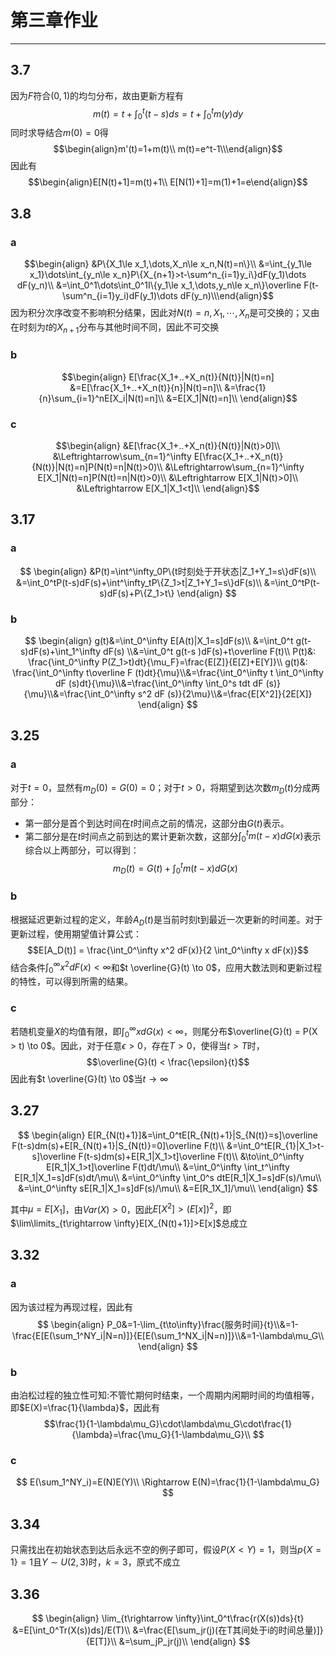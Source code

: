 # 第三章作业
---
## 3.7
因为$F$符合$(0,1)$的均匀分布，故由更新方程有$$m(t)=t+\int^t_0(t-s)ds=t+\int^t_0m(y)dy$$同时求导结合$m(0)=0$得$$\begin{align}m'(t)=1+m(t)\\
m(t)=e^t-1\\\end{align}$$因此有$$\begin{align}E[N(t)+1]=m(t)+1\\
E[N(1)+1]=m(1)+1=e\end{align}$$

## 3.8
### a
$$\begin{align} &P\{X_1\le x_1,\dots,X_n\le x_n,N(t)=n\}\\
&=\int_{y_1\le x_1}\dots\int_{y_n\le x_n}P\{X_{n+1}>t-\sum^n_{i=1}y_i\}dF(y_1)\dots dF(y_n)\\
&=\int_0^1\dots\int_0^1I\{y_1\le x_1,\dots,y_n\le x_n\}\overline F(t-\sum^n_{i=1}y_i)dF(y_1)\dots dF(y_n)\\\end{align}$$
因为积分次序改变不影响积分结果，因此对$N(t)=n,X_{1}, \cdots,X_n$是可交换的；又由在时刻为$t$的$X_{n+1}$分布与其他时间不同，因此不可交换

### b
$$\begin{align}
E[\frac{X_1+..+X_n(t)}{N(t)}|N(t)=n]
&=E[\frac{X_1+..+X_n(t)}{n}|N(t)=n]\\
&=\frac{1}{n}\sum_{i=1}^nE[X_i|N(t)=n]\\
&=E[X_1|N(t)=n]\\
\end{align}$$

### c
$$\begin{align}
&E[\frac{X_1+..+X_n(t)}{N(t)}|N(t)>0]\\
&\Leftrightarrow\sum_{n=1}^\infty E[\frac{X_1+..+X_n(t)}{N(t)}|N(t)=n]P(N(t)=n|N(t)>0)\\
&\Leftrightarrow\sum_{n=1}^\infty E[X_1|N(t)=n]P(N(t)=n|N(t)>0)\\
&\Leftrightarrow E[X_1|N(t)>0]\\
&\Leftrightarrow E[X_1|X_1<t]\\
\end{align}$$

## 3.17
### a
$$
\begin{align}
&P(t)=\int^\infty_0P\{t时刻处于开状态|Z_1+Y_1=s\}dF(s)\\
&=\int_0^tP(t-s)dF(s)+\int^\infty_tP\{Z_1>t|Z_1+Y_1=s\}dF(s)\\
&=\int_0^tP(t-s)dF(s)+P\{Z_1>t\}
\end{align}
$$

### b
$$
\begin{align}
g(t)&=\int_0^\infty E[A(t)|X_1=s]dF(s)\\
&=\int_0^t g(t-s)dF(s)+\int_1^\infty dF(s)
\\&=\int_0^t g(t-s )dF(s)+t\overline F(t)\\
P(t)&: \frac{\int_0^\infty P(Z_1>t)dt}{\mu_F}=\frac{E[Z]}{E[Z]+E[Y]}\\
g(t)&: \frac{\int_0^\infty t\overline F (t)dt}{\mu}\\&=\frac{\int_0^\infty t \int_0^\infty dF (s)dt}{\mu}\\&=\frac{\int_0^\infty  \int_0^s tdt dF (s)}{\mu}\\&=\frac{\int_0^\infty s^2 dF (s)}{2\mu}\\&=\frac{E[X^2]}{2E[X]}
\end{align}
$$

## 3.25
### a
对于$t=0$，显然有$m_D(0)=G(0)=0$；对于$t>0$，将期望到达次数$m_D​(t)$分成两部分：
- 第一部分是首个到达时间在$t$时间点之前的情况，这部分由$G(t)$表示。
- 第二部分是在$t$时间点之前到达的累计更新次数，这部分$\int_0^t​m(t−x)dG(x)$表示
综合以上两部分，可以得到：
$$m_D​(t)=G(t)+\int_0^t​m(t−x)dG(x)$$

### b
根据延迟更新过程的定义，年龄$A_D(t)$是当前时刻t到最近一次更新的时间差。对于更新过程，使用期望值计算公式：$$E[A_D(t)] = \frac{\int_0^\infty x^2 dF(x)}{2 \int_0^\infty x dF(x)}$$结合条件$\int_0^\infty x^2 dF(x) < \infty$和$t \overline{G}(t) \to 0$，应用大数法则和更新过程的特性，可以得到所需的结果。

### c
若随机变量$X$的均值有限，即$\int_0^\infty x dG(x) < \infty$，则尾分布$\overline{G}(t) = P(X > t) \to 0$。因此，对于任意$\epsilon > 0$，存在$T > 0$，使得当$t > T$时，$$\overline{G}(t) < \frac{\epsilon}{t}$$因此有$t \overline{G}(t) \to 0$当$t \to \infty$

## 3.27
$$
\begin{align}
E[R_{N(t)+1}]&=\int_0^tE[R_{N(t)+1}|S_{N(t)}=s]\overline F(t-s)dm(s)+E[R_{N(t)+1}|S_{N(t)}=0]\overline F(t)\\
&=\int_0^tE[R_{1}|X_1>t-s]\overline F(t-s)dm(s)+E[R_1|X_1>t]\overline F(t)\\
&\to\int_0^\infty E[R_1|X_1>t]\overline F(t)dt/\mu\\
&=\int_0^\infty \int_t^\infty E[R_1|X_1=s]dF(s)dt/\mu\\
&=\int_0^\infty \int_0^s dtE[R_1|X_1=s]dF(s)/\mu\\
&=\int_0^\infty sE[R_1|X_1=s]dF(s)/\mu\\
&=E[R_1X_1]/\mu\\
\end{align}
$$

其中$\mu=E[X_{1}]$，由$Var(X)>0$，因此$E[X^{2}]>(E[x])^{2}$，即$\lim\limits_{t\rightarrow \infty}E[X_{N(t)+1}]>E[x]$总成立

## 3.32
### a
因为该过程为再现过程，因此有$$
\begin{align}
P_0&=1-\lim_{t\to\infty}\frac{服务时间}{t}\\&=1-\frac{E[E(\sum_1^NY_i|N=n)]}{E[E(\sum_1^NX_i|N=n)]}\\&=1-\lambda\mu_G\\
\end{align}
$$

### b
由泊松过程的独立性可知:不管忙期何时结束，一个周期内闲期时间的均值相等，即$E(X)=\frac{1}{\lambda}$，因此有$$\frac{1}{1-\lambda\mu_G}\cdot\lambda\mu_G\cdot\frac{1}{\lambda}=\frac{\mu_G}{1-\lambda\mu_G}\\
$$

### c
$$
E(\sum_1^NY_i)=E(N)E(Y)\\
\Rightarrow E(N)=\frac{1}{1-\lambda\mu_G}
$$

## 3.34
只需找出在初始状态到达后永远不空的例子即可，假设$P(X<Y)=1$，则当$p\{X=1\}=1$且$Y\sim U(2,3)$时，$k=3$，原式不成立

## 3.36
$$
\begin{align}
\lim_{t\rightarrow \infty}\int_0^t\frac{r(X(s))ds}{t}
&=E[\int_0^Tr(X(s))ds]/E(T)\\
&=\frac{E[\sum_jr(j)(在T其间处于i的时间总量)]}{E[T]}\\
&=\sum_jP_jr(j)\\
\end{align}
$$
